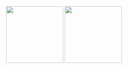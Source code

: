<div align="center">
  <img height="150em" src="https://github-readme-stats.vercel.app/api?username=Neto002&include_all_commits=true&show_icons=true&theme=catppuccin_mocha" />
  <img height="150em" src="https://github-readme-stats.vercel.app/api/top-langs/?username=Neto002&layout=compact&langs_count=4&theme=catppuccin_mocha&exclude_repo=DesenvolvimentoRapidoPython-Estacio,ParadigmasProgramacaoPython-Estacio,BigData-Estacio" />
</div>
